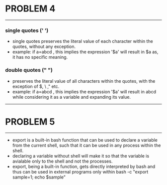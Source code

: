 # PROBLEM 4
---
### single quotes (' ')
- single quotes preserves the literal value of each character within the quotes, without any exception.
- example: if a=abcd  , this implies the expression '$a' will result in $a as, it has no specific meaning.

### double quotes (" ")
- preserves the literal value of all characters within the quotes, with the exception of $, \ ," etc.
- example: if a=abcd  , this implies the expression '$a' will result in abcd while considering it as a variable and expanding its value.
---

# PROBLEM 5
---
- export is a built-in bash function that can be used to declare a variable from the current shell, such that it can be used in any process within the shell.
- declaring a variable without shell will make it so that the variable is avialable only to the shell and not the processes.
- export, being a built-in function, gets directly interpreted by bash and thus can be used in external programs only within bash -c "export sample=1; echo \$sample"
